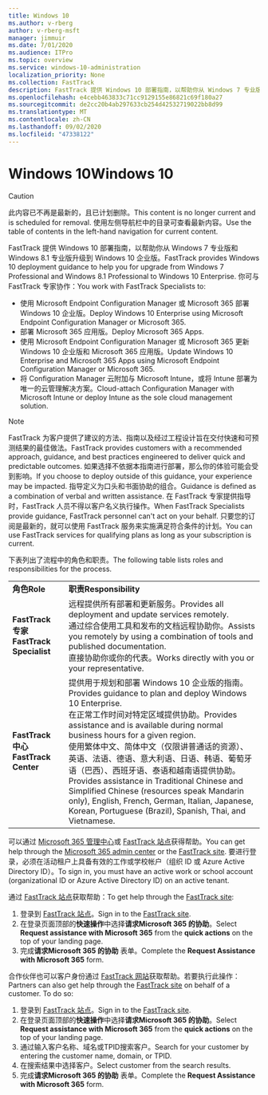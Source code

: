 ```yaml
---
title: Windows 10
ms.author: v-rberg
author: v-rberg-msft
manager: jimmuir
ms.date: 7/01/2020
ms.audience: ITPro
ms.topic: overview
ms.service: windows-10-administration
localization_priority: None
ms.collection: FastTrack
description: FastTrack 提供 Windows 10 部署指南，以帮助你从 Windows 7 专业版和 Windows 8.1 专业版升级到 Windows 10 企业版。
ms.openlocfilehash: e4cebb463833c71cc9129155e86821c69f180a27
ms.sourcegitcommit: de2cc20b4ab297633cb254d42532719022bb8d99
ms.translationtype: MT
ms.contentlocale: zh-CN
ms.lasthandoff: 09/02/2020
ms.locfileid: "47338122"
---
```

# <a name="windows-10"></a><span data-ttu-id="45e9f-103">Windows 10</span><span class="sxs-lookup"><span data-stu-id="45e9f-103">Windows 10</span></span>

> [!CAUTION]
> <span data-ttu-id="45e9f-104">此内容已不再是最新的，且已计划删除。</span><span class="sxs-lookup"><span data-stu-id="45e9f-104">This content is no longer current and is scheduled for removal.</span></span> <span data-ttu-id="45e9f-105">使用左侧导航栏中的目录可查看最新内容。</span><span class="sxs-lookup"><span data-stu-id="45e9f-105">Use the table of contents in the left-hand navigation for current content.</span></span>

<span data-ttu-id="45e9f-106">FastTrack 提供 Windows 10 部署指南，以帮助你从 Windows 7 专业版和 Windows 8.1 专业版升级到 Windows 10 企业版。</span><span class="sxs-lookup"><span data-stu-id="45e9f-106">FastTrack provides Windows 10 deployment guidance to help you for upgrade from Windows 7 Professional and Windows 8.1 Professional to Windows 10 Enterprise.</span></span> <span data-ttu-id="45e9f-107">你可与 FastTrack 专家协作：</span><span class="sxs-lookup"><span data-stu-id="45e9f-107">You work with FastTrack Specialists to:</span></span>

- <span data-ttu-id="45e9f-108">使用 Microsoft Endpoint Configuration Manager 或 Microsoft 365 部署 Windows 10 企业版。</span><span class="sxs-lookup"><span data-stu-id="45e9f-108">Deploy Windows 10 Enterprise using Microsoft Endpoint Configuration Manager or Microsoft 365.</span></span>
- <span data-ttu-id="45e9f-109">部署 Microsoft 365 应用版。</span><span class="sxs-lookup"><span data-stu-id="45e9f-109">Deploy Microsoft 365 Apps.</span></span> 
- <span data-ttu-id="45e9f-110">使用 Microsoft Endpoint Configuration Manager 或 Microsoft 365 更新 Windows 10 企业版和 Microsoft 365 应用版。</span><span class="sxs-lookup"><span data-stu-id="45e9f-110">Update Windows 10 Enterprise and Microsoft 365 Apps using Microsoft Endpoint Configuration Manager or Microsoft 365.</span></span>
- <span data-ttu-id="45e9f-111">将 Configuration Manager 云附加与 Microsoft Intune，或将 Intune 部署为唯一的云管理解决方案。</span><span class="sxs-lookup"><span data-stu-id="45e9f-111">Cloud-attach Configuration Manager with Microsoft Intune or deploy Intune as the sole cloud management solution.</span></span>
  
> [!NOTE]
> <span data-ttu-id="45e9f-112">FastTrack 为客户提供了建议的方法、指南以及经过工程设计旨在交付快速和可预测结果的最佳做法。</span><span class="sxs-lookup"><span data-stu-id="45e9f-112">FastTrack provides customers with a recommended approach, guidance, and best practices engineered to deliver quick and predictable outcomes.</span></span> <span data-ttu-id="45e9f-113">如果选择不依据本指南进行部署，那么你的体验可能会受到影响。</span><span class="sxs-lookup"><span data-stu-id="45e9f-113">If you choose to deploy outside of this guidance, your experience may be impacted.</span></span> <span data-ttu-id="45e9f-114">指导定义为口头和书面协助的组合。</span><span class="sxs-lookup"><span data-stu-id="45e9f-114">Guidance is defined as a combination of verbal and written assistance.</span></span> <span data-ttu-id="45e9f-115">在 FastTrack 专家提供指导时，FastTrack 人员不得以客户名义执行操作。</span><span class="sxs-lookup"><span data-stu-id="45e9f-115">When FastTrack Specialists provide guidance, FastTrack personnel can't act on your behalf.</span></span> <span data-ttu-id="45e9f-116">只要您的订阅是最新的，就可以使用 FastTrack 服务来实施满足符合条件的计划。</span><span class="sxs-lookup"><span data-stu-id="45e9f-116">You can use FastTrack services for qualifying plans as long as your subscription is current.</span></span>  
    
<span data-ttu-id="45e9f-117">下表列出了流程中的角色和职责。</span><span class="sxs-lookup"><span data-stu-id="45e9f-117">The following table lists roles and responsibilities for the process.</span></span>

|||
|:-----|:-----|
|<span data-ttu-id="45e9f-118">**角色**</span><span class="sxs-lookup"><span data-stu-id="45e9f-118">**Role**</span></span> <br/> |<span data-ttu-id="45e9f-119">**职责**</span><span class="sxs-lookup"><span data-stu-id="45e9f-119">**Responsibility**</span></span> <br/> |
|<span data-ttu-id="45e9f-120">**FastTrack 专家**</span><span class="sxs-lookup"><span data-stu-id="45e9f-120">**FastTrack Specialist**</span></span> <br/> |<span data-ttu-id="45e9f-121">远程提供所有部署和更新服务。</span><span class="sxs-lookup"><span data-stu-id="45e9f-121">Provides all deployment and update services remotely.</span></span>  <br/> <span data-ttu-id="45e9f-122">通过综合使用工具和发布的文档远程协助你。</span><span class="sxs-lookup"><span data-stu-id="45e9f-122">Assists you remotely by using a combination of tools and published documentation.</span></span> <br/> <span data-ttu-id="45e9f-123">直接协助你或你的代表。</span><span class="sxs-lookup"><span data-stu-id="45e9f-123">Works directly with you or your representative.</span></span>|
|<span data-ttu-id="45e9f-124">**FastTrack 中心**</span><span class="sxs-lookup"><span data-stu-id="45e9f-124">**FastTrack Center**</span></span>  <br/> |<span data-ttu-id="45e9f-125">提供用于规划和部署 Windows 10 企业版的指南。</span><span class="sxs-lookup"><span data-stu-id="45e9f-125">Provides guidance to plan and deploy Windows 10 Enterprise.</span></span>   <br/> <span data-ttu-id="45e9f-126">在正常工作时间对特定区域提供协助。</span><span class="sxs-lookup"><span data-stu-id="45e9f-126">Provides assistance and is available during normal business hours for a given region.</span></span> <br/> <span data-ttu-id="45e9f-127">使用繁体中文、简体中文（仅限讲普通话的资源）、英语、法语、德语、意大利语、日语、韩语、葡萄牙语（巴西）、西班牙语、泰语和越南语提供协助。</span><span class="sxs-lookup"><span data-stu-id="45e9f-127">Provides assistance in Traditional Chinese and Simplified Chinese (resources speak Mandarin only), English, French, German, Italian, Japanese, Korean, Portuguese (Brazil), Spanish, Thai, and Vietnamese.</span></span>|
 
<span data-ttu-id="45e9f-128">可以通过 [Microsoft 365 管理中心](https://go.microsoft.com/fwlink/?linkid=2032704)或 [FastTrack 站点](https://go.microsoft.com/fwlink/?linkid=780698)获得帮助。</span><span class="sxs-lookup"><span data-stu-id="45e9f-128">You can get help through the [Microsoft 365 admin center](https://go.microsoft.com/fwlink/?linkid=2032704) or the [FastTrack site](https://go.microsoft.com/fwlink/?linkid=780698).</span></span> <span data-ttu-id="45e9f-129">要进行登录，必须在活动租户上具备有效的工作或学校帐户（组织 ID 或 Azure Active Directory ID）。</span><span class="sxs-lookup"><span data-stu-id="45e9f-129">To sign in, you must have an active work or school account (organizational ID or Azure Active Directory ID) on an active tenant.</span></span> 

<span data-ttu-id="45e9f-130">通过 [FastTrack 站点](https://go.microsoft.com/fwlink/?linkid=780698)获取帮助：</span><span class="sxs-lookup"><span data-stu-id="45e9f-130">To get help through the [FastTrack site](https://go.microsoft.com/fwlink/?linkid=780698):</span></span> 
1.    <span data-ttu-id="45e9f-131">登录到 [FastTrack 站点](https://go.microsoft.com/fwlink/?linkid=780698)。</span><span class="sxs-lookup"><span data-stu-id="45e9f-131">Sign in to the [FastTrack site](https://go.microsoft.com/fwlink/?linkid=780698).</span></span> 
2.    <span data-ttu-id="45e9f-132">在登录页面顶部的**快速操作**中选择**请求Microsoft 365 的协助**。</span><span class="sxs-lookup"><span data-stu-id="45e9f-132">Select **Request assistance with Microsoft 365** from the **quick actions** on the top of your landing page.</span></span>
3.    <span data-ttu-id="45e9f-133">完成**请求Microsoft 365 的协助** 表单。</span><span class="sxs-lookup"><span data-stu-id="45e9f-133">Complete the **Request Assistance with Microsoft 365** form.</span></span>
  
<span data-ttu-id="45e9f-p105">合作伙伴也可以客户身份通过 [FastTrack 网站](https://go.microsoft.com/fwlink/?linkid=780698)获取帮助。若要执行此操作：</span><span class="sxs-lookup"><span data-stu-id="45e9f-p105">Partners can also get help through the [FastTrack site](https://go.microsoft.com/fwlink/?linkid=780698) on behalf of a customer. To do so:</span></span>
1.    <span data-ttu-id="45e9f-136">登录到 [FastTrack 站点](https://go.microsoft.com/fwlink/?linkid=780698)。</span><span class="sxs-lookup"><span data-stu-id="45e9f-136">Sign in to the [FastTrack site](https://go.microsoft.com/fwlink/?linkid=780698).</span></span> 
2.    <span data-ttu-id="45e9f-137">在登录页面顶部的**快速操作**中选择**请求Microsoft 365 的协助**。</span><span class="sxs-lookup"><span data-stu-id="45e9f-137">Select **Request assistance with Microsoft 365** from the **quick actions** on the top of your landing page.</span></span>
3.    <span data-ttu-id="45e9f-138">通过输入客户名称、域名或TPID搜索客户。</span><span class="sxs-lookup"><span data-stu-id="45e9f-138">Search for your customer by entering the customer name, domain, or TPID.</span></span>
4.    <span data-ttu-id="45e9f-139">在搜索结果中选择客户。</span><span class="sxs-lookup"><span data-stu-id="45e9f-139">Select customer from the search results.</span></span>
5.    <span data-ttu-id="45e9f-140">完成**请求Microsoft 365 的协助** 表单。</span><span class="sxs-lookup"><span data-stu-id="45e9f-140">Complete the **Request Assistance with Microsoft 365** form.</span></span>
 
